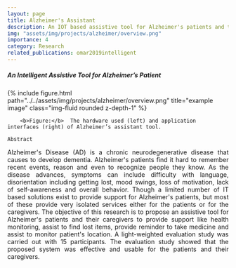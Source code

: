 ```yaml
---
layout: page
title: Alzheimer's Assistant
description: An IOT based assistive tool for Alzheimer's patients and their caregivers
img: "assets/img/projects/alzheimer/overview.png"
importance: 4
category: Research
related_publications: omar2019intelligent
---
```


<h5>An Intelligent Assistive Tool for Alzheimer’s Patient
</h5>
<div class="row">
    <div class="col-sm mt-3 mt-md-0">
        {% include figure.html path="../../assets/img/projects/alzheimer/overview.png" title="example image" class="img-fluid rounded z-depth-1" %}
    </div>
</div>
<div class="caption">
    
        <b>Figure:</b>  The hardware used (left) and application interfaces (right) of Alzheimer’s assistant tool.
    
</div>

`Abstract`

<p align='justify'>
Alzheimer's Disease (AD) is a chronic neurodegenerative disease that causes to develop dementia. Alzheimer's patients find it hard to remember recent events, reason and even to recognize people they know. As the disease advances, symptoms can include difficulty with language, disorientation including getting lost, mood swings, loss of motivation, lack of self-awareness and overall behavior. Though a limited number of IT based solutions exist to provide support for Alzheimer's patients, but most of these provide very isolated services either for the patients or for the caregivers. The objective of this research is to propose an assistive tool for Alzheimer's patients and their caregivers to provide support like health monitoring, assist to find lost items, provide reminder to take medicine and assist to monitor patient's location. A light-weighted evaluation study was carried out with 15 participants. The evaluation study showed that the proposed system was effective and usable for the patients and their caregivers.
</p>
